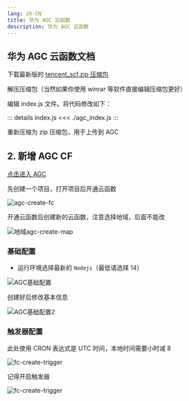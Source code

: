```yaml
---
lang: zh-CN
title: 华为 AGC 云函数
description: 华为 AGC 云函数
---
```


## 华为 AGC 云函数文档 <TestedVersion type="agc" />

下载最新版的 [tencent_scf.zip 压缩包](https://github.com/catlair/BiliOutils/releases/latest)

解压压缩包（当然如果你使用 winrar 等软件直接编辑压缩包更好）

编辑 index.js 文件。将代码修改如下：

::: details index.js
<<< ./agc_index.js
:::

重新压缩为 zip 压缩包，用于上传到 AGC

<!-- 加速下载：
<MyLink :href="downloadUrl"></MyLink> -->

<!-- 把 {{ tagName }} 替换成最新版本号即可 -->

## 2. 新增 AGC CF

[点击进入 AGC](https://developer.huawei.com/consumer/cn/service/josp/agc/index.html)

先创建一个项目，打开项目后开通云函数

![agc-create-fc](/images/agc-create-fc.png)

开通云函数后创建新的云函数，注意选择地域，后面不能改

![地域agc-create-map](/images/agc-create-map.png)

### 基础配置

- 运行环境选择最新的 `Nodejs`（最低请选择 14）

![AGC基础配置](/images/agc-base-config.png)

创建好后修改基本信息

![AGC基础配置2](/images/agc-base-info.png)

### 触发器配置

此处使用 CRON 表达式是 UTC 时间，本地时间需要小时减 8

![fc-create-trigger](/images/agc-trigger.png)

记得开启触发器

![fc-create-trigger](/images/agc-trigger-open.png)

<!-- <script setup>
import { storeToRefs } from 'pinia';
import { useReleasesStore } from '@stores/releases';

const { tagName } = storeToRefs(useReleasesStore());
const ghproxy = __GLOBAL_GHPROXY__
const downloadUrl = `https://${ghproxy}/https://github.com/catlair/BiliOutils/releases/download/${tagName.value}/huawei_agc.zip`
</script> -->
